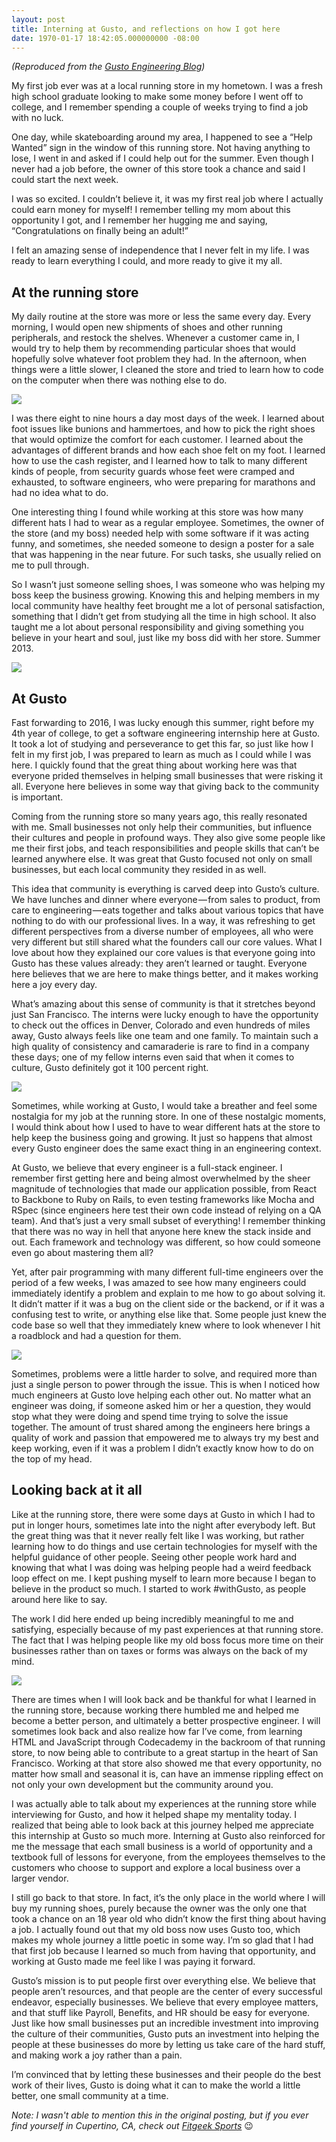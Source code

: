 ```yaml
---
layout: post
title: Interning at Gusto, and reflections on how I got here
date: 1970-01-17 18:42:05.000000000 -08:00
---
```

*(Reproduced from the [Gusto Engineering Blog](http://engineering.gusto.com/interning-at-gusto-and-reflections-on-how-i-got-here/))*

My first job ever was at a local running store in my hometown. I was a fresh high school graduate looking to make some money before I went off to college, and I remember spending a couple of weeks trying to find a job with no luck.

One day, while skateboarding around my area, I happened to see a “Help Wanted” sign in the window of this running store. Not having anything to lose, I went in and asked if I could help out for the summer. Even though I never had a job before, the owner of this store took a chance and said I could start the next week.

I was so excited. I couldn’t believe it, it was my first real job where I actually could earn money for myself! I remember telling my mom about this opportunity I got, and I remember her hugging me and saying, “Congratulations on finally being an adult!” 

I felt an amazing sense of independence that I never felt in my life. I was ready to learn everything I could, and more ready to give it my all.

## At the running  store

My daily routine at the store was more or less the same every day. Every morning, I would open new shipments of shoes and other running peripherals, and restock the shelves. Whenever a customer came in, I would try to help them by recommending particular shoes that would hopefully solve whatever foot problem they had. In the afternoon, when things were a little slower, I cleaned the store and tried to learn how to code on the computer when there was nothing else to do.

![](/content/images/2016/11/1-H-U05KIpJyQZ-E1OaHNShg.jpeg)

I was there eight to nine hours a day most days of the week. I learned about foot issues like bunions and hammertoes, and how to pick the right shoes that would optimize the comfort for each customer. I learned about the advantages of different brands and how each shoe felt on my foot. I learned how to use the cash register, and I learned how to talk to many different kinds of people, from security guards whose feet were cramped and exhausted, to software engineers, who were preparing for marathons and had no idea what to do. 

One interesting thing I found while working at this store was how many different hats I had to wear as a regular employee. Sometimes, the owner of the store (and my boss) needed help with some software if it was acting funny, and sometimes, she needed someone to design a poster for a sale that was happening in the near future. For such tasks, she usually relied on me to pull through.

So I wasn’t just someone selling shoes, I was someone who was helping my boss keep the business growing. Knowing this and helping members in my local community have healthy feet brought me a lot of personal satisfaction, something that I didn’t get from studying all the time in high school. It also taught me a lot about personal responsibility and giving something you believe in your heart and soul, just like my boss did with her store.
Summer 2013.

![](/content/images/2016/11/1-3JJRpi2CxucyOrN7kx_90w.jpeg)

## At Gusto
Fast forwarding to 2016, I was lucky enough this summer, right before my 4th year of college, to get a software engineering internship here at Gusto. It took a lot of studying and perseverance to get this far, so just like how I felt in my first job, I was prepared to learn as much as I could while I was here. I quickly found that the great thing about working here was that everyone prided themselves in helping small businesses that were risking it all. Everyone here believes in some way that giving back to the community is important.

Coming from the running store so many years ago, this really resonated with me. Small businesses not only help their communities, but influence their cultures and people in profound ways. They also give some people like me their first jobs, and teach responsibilities and people skills that can’t be learned anywhere else. It was great that Gusto focused not only on small businesses, but each local community they resided in as well.

This idea that community is everything is carved deep into Gusto’s culture. We have lunches and dinner where everyone — from sales to product, from care to engineering — eats together and talks about various topics that have nothing to do with our professional lives. In a way, it was refreshing to get different perspectives from a diverse number of employees, all who were very different but still shared what the founders call our core values. What I love about how they explained our core values is that everyone going into Gusto has these values already: they aren’t learned or taught. Everyone here believes that we are here to make things better, and it makes working here a joy every day.

What’s amazing about this sense of community is that it stretches beyond just San Francisco. The interns were lucky enough to have the opportunity to check out the offices in Denver, Colorado and even hundreds of miles away, Gusto always feels like one team and one family. To maintain such a high quality of consistency and camaraderie is rare to find in a company these days; one of my fellow interns even said that when it comes to culture, Gusto definitely got it 100 percent right.

![](/content/images/2016/11/1-aAQsmVaSw-dVk5mijoMenw.jpeg)

Sometimes, while working at Gusto, I would take a breather and feel some nostalgia for my job at the running store. In one of these nostalgic moments, I would think about how I used to have to wear different hats at the store to help keep the business going and growing. It just so happens that almost every Gusto engineer does the same exact thing in an engineering context.

At Gusto, we believe that every engineer is a full-stack engineer. I remember first getting here and being almost overwhelmed by the sheer magnitude of technologies that made our application possible, from React to Backbone to Ruby on Rails, to even testing frameworks like Mocha and RSpec (since engineers here test their own code instead of relying on a QA team). And that’s just a very small subset of everything! I remember thinking that there was no way in hell that anyone here knew the stack inside and out. Each framework and technology was different, so how could someone even go about mastering them all?

Yet, after pair programming with many different full-time engineers over the period of a few weeks, I was amazed to see how many engineers could immediately identify a problem and explain to me how to go about solving it. It didn’t matter if it was a bug on the client side or the backend, or if it was a confusing test to write, or anything else like that. Some people just knew the code base so well that they immediately knew where to look whenever I hit a roadblock and had a question for them.

![](/content/images/2016/11/1-UO9t_-d9rvMoVqPVjMREKQ.jpeg)

Sometimes, problems were a little harder to solve, and required more than just a single person to power through the issue. This is when I noticed how much engineers at Gusto love helping each other out. No matter what an engineer was doing, if someone asked him or her a question, they would stop what they were doing and spend time trying to solve the issue together. The amount of trust shared among the engineers here brings a quality of work and passion that empowered me to always try my best and keep working, even if it was a problem I didn’t exactly know how to do on the top of my head.

## Looking back at it all
Like at the running store, there were some days at Gusto in which I had to put in longer hours, sometimes late into the night after everybody left.  But the great thing was that it never really felt like I was working, but rather learning how to do things and use certain technologies for myself with the helpful guidance of other people. Seeing other people work hard and knowing that what I was doing was helping people had a weird feedback loop effect on me. I kept pushing myself to learn more because I began to believe in the product so much. I started to work #withGusto, as people around here like to say.

The work I did here ended up being incredibly meaningful to me and satisfying, especially because of my past experiences at that running store. The fact that I was helping people like my old boss focus more time on their businesses rather than on taxes or forms was always on the back of my mind. 

![](/content/images/2016/11/1-BVOdXx0_uUHgywy1Sc2o7Q.jpeg)

There are times when I will look back and be thankful for what I learned in the running store, because working there humbled me and helped me become a better person, and ultimately a better prospective engineer. I will sometimes look back and also realize how far I’ve come, from learning HTML and JavaScript through Codecademy in the backroom of that running store, to now being able to contribute to a great startup in the heart of San Francisco. Working at that store also showed me that every opportunity, no matter how small and seasonal it is, can have an immense rippling effect on not only your own development but the community around you.

I was actually able to talk about my experiences at the running store while interviewing for Gusto, and how it helped shape my mentality today. I realized that being able to look back at this journey helped me appreciate this internship at Gusto so much more. Interning at Gusto also reinforced for me the message that each small business is a world of opportunity and a textbook full of lessons for everyone, from the employees themselves to the customers who choose to support and explore a local business over a larger vendor. 

I still go back to that store. In fact, it’s the only place in the world where I will buy my running shoes, purely because the owner was the only one that took a chance on an 18 year old who didn’t know the first thing about having a job. I actually found out that my old boss now uses Gusto too, which makes my whole journey a little poetic in some way. I’m so glad that I had that first job because I learned so much from having that opportunity, and working at Gusto made me feel like I was paying it forward.

Gusto’s mission is to put people first over everything else. We believe that people aren’t resources, and that people are the center of every successful endeavor, especially businesses. We believe that every employee matters, and that stuff like Payroll, Benefits, and HR should be easy for everyone. Just like how small businesses put an incredible investment into improving the culture of their communities, Gusto puts an investment into helping the people at these businesses do more by letting us take care of the hard stuff, and making work a joy rather than a pain.

I’m convinced that by letting these businesses and their people do the best work of their lives, Gusto is doing what it can to make the world a little better, one small community at a time.

*Note: I wasn't able to mention this in the original posting, but if you ever find yourself in Cupertino, CA, check out [Fitgeek Sports](https://www.fitgeeksports.com/)* 😉
